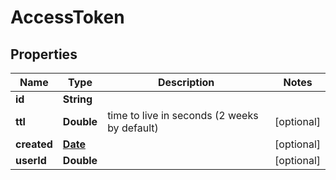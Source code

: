 
# AccessToken

## Properties
Name | Type | Description | Notes
------------ | ------------- | ------------- | -------------
**id** | **String** |  | 
**ttl** | **Double** | time to live in seconds (2 weeks by default) |  [optional]
**created** | [**Date**](Date.md) |  |  [optional]
**userId** | **Double** |  |  [optional]



